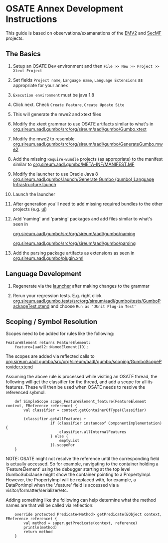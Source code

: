 # OSATE Annex Development Instructions

This guide is based on observations/examanations of the 
[EMV2](https://github.com/osate/osate2/tree/master/emv2) and 
[SecMF](https://github.com/sireum/aadl-security) projects.

## The Basics
1. Setup an OSATE Dev environment and then ``File >> New >> Project >> Xtext Project ``

1. Set fields ``Project name``, ``Language name``, ``Language Extensions`` as appropriate for your annex

1. ``Execution environment`` must be java 1.8

1. Click next.  Check ``Create Feature``, ``Create Update Site``

1. This will generate the mwe2 and xtext files 

1. Modify the xtext grammar to use OSATE artifacts similar to what's in [org.sireum.aadl.gumbo/src/org/sireum/aadl/gumbo/Gumbo.xtext](org.sireum.aadl.gumbo/src/org/sireum/aadl/gumbo/Gumbo.xtext)

1. Modify the mwe2 to resemble [org.sireum.aadl.gumbo/src/org/sireum/aadl/gumbo/GenerateGumbo.mwe2](org.sireum.aadl.gumbo/src/org/sireum/aadl/gumbo/GenerateGumbo.mwe2)

1. Add the missing ``Require-Bundle`` projects (as appropriate) to the manifest similar to [org.sireum.aadl.gumbo/META-INF/MANIFEST.MF](org.sireum.aadl.gumbo/META-INF/MANIFEST.MF)

1. Modify the launcher to use Oracle Java 8 [org.sireum.aadl.gumbo/.launch/Generate Gumbo (gumbo) Language Infrastructure.launch](org.sireum.aadl.gumbo/.launch/Generate%20Gumbo%20(gumbo)%20Language%20Infrastructure.launch)

1. Launch the launcher

1. After generation you'll need to add missing required bundles to the other projects (e.g. [ui](org.sireum.aadl.gumbo.ui/META-INF/MANIFEST.MF))

1. Add 'naming' and 'parsing' packages and add files similar to what's seen in

    [org.sireum.aadl.gumbo/src/org/sireum/aadl/gumbo/naming](org.sireum.aadl.gumbo/src/org/sireum/aadl/gumbo/naming)

    [org.sireum.aadl.gumbo/src/org/sireum/aadl/gumbo/parsing](org.sireum.aadl.gumbo/src/org/sireum/aadl/gumbo/parsing)

1. Add the parsing package artifacts as extensions as seen in [org.sireum.aadl.gumbo/plugin.xml](org.sireum.aadl.gumbo/plugin.xml)

## Language Development

1. Regenerate via the [launcher](org.sireum.aadl.gumbo/.launch/Generate%20Gumbo%20(gumbo)%20Language%20Infrastructure.launch) after making changes to the grammar

1. Rerun your regression tests.  E.g. right click [org.sireum.aadl.gumbo.tests/src/org/sireum/aadl/gumbo/tests/GumboPackageTest.xtend](org.sireum.aadl.gumbo.tests/src/org/sireum/aadl/gumbo/tests/GumboPackageTest.xtend) and choose ``Run as 'JUnit Plug-in Test'``
  
## Scoping / Symbol Resolution

Scopes need to be added for rules like the following:

```
FeatureElement returns FeatureElement:
	feature=[aadl2::NamedElement|ID];
 ```

The scopes are added via reflected calls to [org.sireum.aadl.gumbo/src/org/sireum/aadl/gumbo/scoping/GumboScopeProvider.xtend](org.sireum.aadl.gumbo/src/org/sireum/aadl/gumbo/scoping/GumboScopeProvider.xtend)

Assuming the above rule is processed while visiting an OSATE thread, the following will get the classifier for the thread, and add a scope for all its features.  These will then be used when OSATE needs to resolve 
the referenced sybmol.

```
	def SimpleScope scope_FeatureElement_feature(FeatureElement context, EReference reference) {
		val classifier = context.getContainerOfType(Classifier)
						
		(classifier.getAllFeatures +
					if (classifier instanceof ComponentImplementation) {
						classifier.allInternalFeatures
					} else {
						emptyList
					}).scopeFor
	}
```

NOTE: OSATE might not resolve the reference until the corresponding field is actually accessed.  So for example, navigating to the container holding a 'FeatureElement' using the debugger starting at the top level GumboSubclause might show the container pointing to a PropertyImpl.  However, the PropertyImpl will be
replaced with, for example, a DataPortImpl when the '.feature' field is accessed via a visitor/formatter/serializer/etc.

Adding something like the following can help determine what the method names are that will be called via reflection:

```
	override protected Predicate<Method> getPredicate(EObject context, EReference reference) {
		val method = super.getPredicate(context, reference)
		println(method)  
		return method
	}
```
